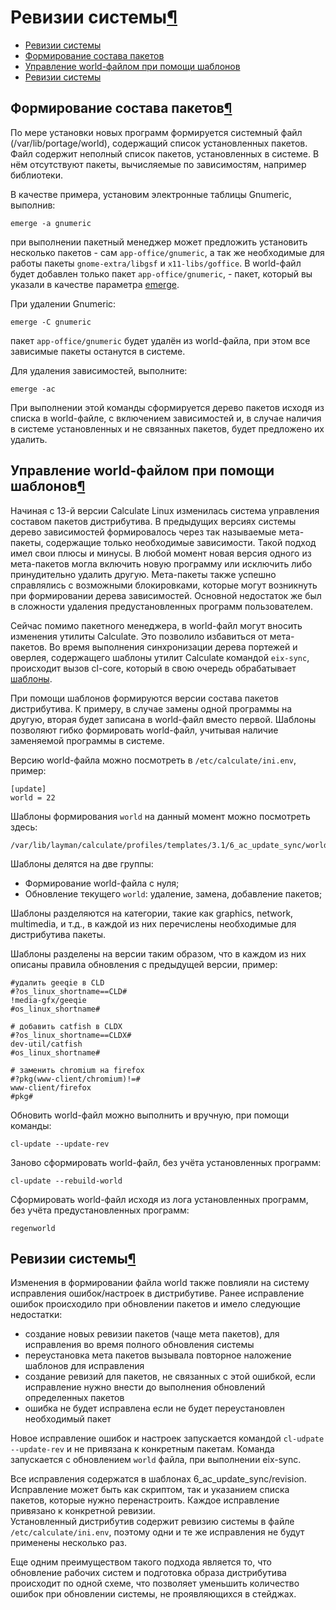 # Ревизии системы[¶](#Ревизии-системы)

* [Ревизии системы](#Ревизии-системы)
* [Формирование состава пакетов](#Формирование-состава-пакетов)
* [Управление world-файлом при помощи шаблонов](#Управление-world-файлом-при-помощи-шаблонов)
* [Ревизии системы](#Ревизии-системы)

## Формирование состава пакетов[¶](#Формирование-состава-пакетов)

По мере установки новых программ формируется системный файл (/var/lib/portage/world), содержащий список установленных пакетов. Файл содержит неполный список пакетов, установленных в системе. В нём отсутствуют пакеты, вычисляемые по зависимостям, например библиотеки.

В качестве примера, установим электронные таблицы Gnumeric, выполнив:

    emerge -a gnumeric

при выполнении пакетный менеджер может предложить установить несколько пакетов - сам `app-office/gnumeric`, а так же необходимые для работы пакеты `gnome-extra/libgsf` и `x11-libs/goffice`. В world-файл будет добавлен только пакет `app-office/gnumeric`, - пакет, который вы указали в качестве параметра [emerge](/main/ru/emerge).

При удалении Gnumeric:

    emerge -C gnumeric

пакет `app-office/gnumeric` будет удалён из world-файла, при этом все зависимые пакеты останутся в системе.

Для удаления зависимостей, выполните:

    emerge -ac

При выполнении этой команды сформируется дерево пакетов исходя из списка в world-файле, с включением зависимостей и, в случае наличия в системе установленных и не связанных пакетов, будет предложено их удалить.

## Управление world-файлом при помощи шаблонов[¶](#Управление-world-файлом-при-помощи-шаблонов)

Начиная с 13-й версии Calculate Linux изменилась система управления составом пакетов дистрибутива. В предыдущих версиях системы дерево зависимостей формировалось через так называемые мета-пакеты, содержащие только необходимые зависимости. Такой подход имел свои плюсы и минусы. В любой момент новая версия одного из мета-пакетов могла включить новую программу или исключить либо принудительно удалить другую. Мета-пакеты также успешно справлялись с возможными блокировками, которые могут возникнуть при формировании дерева зависимостей. Основной недостаток же был в сложности удаления предустановленных программ пользователем.

Сейчас помимо пакетного менеджера, в world-файл могут вносить изменения утилиты Calculate. Это позволило избавиться от мета-пакетов. Во время выполнения синхронизации дерева портежей и оверлея, содержащего шаблоны утилит Calculate командой `eix-sync`, происходит вызов cl-core, который в свою очередь обрабатывает [шаблоны](/main/ru/calculate_utilities_templates).

При помощи шаблонов формируются версии состава пакетов дистрибутива. К примеру, в случае замены одной программы на другую, вторая будет записана в world-файл вместо первой. Шаблоны позволяют гибко формировать world-файл, учитывая наличие заменяемой программы в системе.

Версию world-файла можно посмотреть в `/etc/calculate/ini.env`, пример:  

    
    [update]
    world = 22
    

Шаблоны формирования `world` на данный момент можно посмотреть здесь:  

    
    /var/lib/layman/calculate/profiles/templates/3.1/6_ac_update_sync/world/
    

Шаблоны делятся на две группы:

* Формирование world-файла с нуля;
* Обновление текущего `world`: удаление, замена, добавление пакетов;

Шаблоны разделяются на категории, такие как graphics, network, multimedia, и т.д., в каждой из них перечислены необходимые для дистрибутива пакеты.

Шаблоны разделены на версии таким образом, что в каждом из них описаны правила обновления с предыдущей версии, пример:

    
    #удалить geeqie в CLD
    #?os_linux_shortname==CLD#
    !media-gfx/geeqie
    #os_linux_shortname#
    
    # добавить catfish в CLDX
    #?os_linux_shortname==CLDX#
    dev-util/catfish
    #os_linux_shortname#
    
    # заменить chromium на firefox
    #?pkg(www-client/chromium)!=#
    www-client/firefox
    #pkg#
    

Обновить world-файл можно выполнить и вручную, при помощи команды:  

    
    cl-update --update-rev
    

Заново сформировать world-файл, без учёта установленных программ:  

    
    cl-update --rebuild-world
    

Сформировать world-файл исходя из лога установленных программ, без учёта предустановленных программ:  

    
    regenworld
    

## Ревизии системы[¶](#Ревизии-системы)
Изменения в формировании файла world также повлияли на систему исправления ошибок/настроек в дистрибутиве. Ранее исправление ошибок происходило при обновлении пакетов и имело следующие недостатки:

* создание новых ревизии пакетов (чаще мета пакетов), для исправления во время полного обновления системы
* переустановка мета пакетов вызывала повторное наложение шаблонов для исправления
* создание ревизий для пакетов, не связанных с этой ошибкой, если исправление нужно внести до выполнения обновлений определенных пакетов
* ошибка не будет исправлена если не будет переустановлен необходимый пакет

Новое исправление ошибок и настроек запускается командой `cl-udpate --update-rev` и не привязана к конкретным пакетам. Команда запускается с обновлением `world` файла, при выполнении eix-sync.

Все исправления содержатся в шаблонах 6\_ac\_update\_sync/revision. Исправление может быть как скриптом, так и указанием списка пакетов, которые нужно перенастроить. Каждое исправление привязано к конкретной ревизии.  
Установленный дистрибутив содержит ревизию системы в файле `/etc/calculate/ini.env`, поэтому одни и те же исправления не будут применены несколько раз.

Еще одним преимуществом такого подхода является то, что обновление рабочих систем и подготовка образа дистрибутива происходит по одной схеме, что позволяет уменьшить количество ошибок при обновлении системы, не проявляющихся в стейджах.